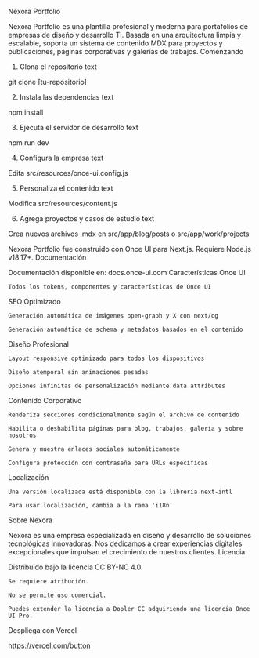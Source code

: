 Nexora Portfolio

Nexora Portfolio es una plantilla profesional y moderna para portafolios de empresas de diseño y desarrollo TI. Basada en una arquitectura limpia y escalable, soporta un sistema de contenido MDX para proyectos y publicaciones, páginas corporativas y galerías de trabajos.
Comenzando

1. Clona el repositorio
text

git clone [tu-repositorio]

2. Instala las dependencias
text

npm install

3. Ejecuta el servidor de desarrollo
text

npm run dev

4. Configura la empresa
text

Edita src/resources/once-ui.config.js

5. Personaliza el contenido
text

Modifica src/resources/content.js

6. Agrega proyectos y casos de estudio
text

Crea nuevos archivos .mdx en src/app/blog/posts o src/app/work/projects

Nexora Portfolio fue construido con Once UI para Next.js. Requiere Node.js v18.17+.
Documentación

Documentación disponible en: docs.once-ui.com
Características
Once UI

    Todos los tokens, componentes y características de Once UI

SEO Optimizado

    Generación automática de imágenes open-graph y X con next/og

    Generación automática de schema y metadatos basados en el contenido

Diseño Profesional

    Layout responsive optimizado para todos los dispositivos

    Diseño atemporal sin animaciones pesadas

    Opciones infinitas de personalización mediante data attributes

Contenido Corporativo

    Renderiza secciones condicionalmente según el archivo de contenido

    Habilita o deshabilita páginas para blog, trabajos, galería y sobre nosotros

    Genera y muestra enlaces sociales automáticamente

    Configura protección con contraseña para URLs específicas

Localización

    Una versión localizada está disponible con la librería next-intl

    Para usar localización, cambia a la rama 'i18n'

Sobre Nexora

Nexora es una empresa especializada en diseño y desarrollo de soluciones tecnológicas innovadoras. Nos dedicamos a crear experiencias digitales excepcionales que impulsan el crecimiento de nuestros clientes.
Licencia

Distribuido bajo la licencia CC BY-NC 4.0.

    Se requiere atribución.

    No se permite uso comercial.

    Puedes extender la licencia a Dopler CC adquiriendo una licencia Once UI Pro.

Despliega con Vercel

https://vercel.com/button